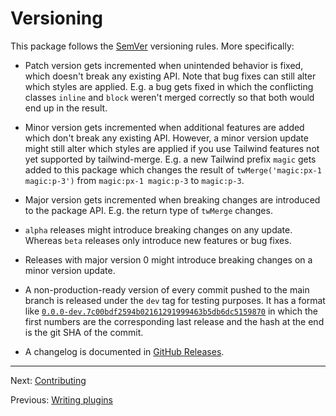 # Versioning

This package follows the [SemVer](https://semver.org) versioning rules. More specifically:

-   Patch version gets incremented when unintended behavior is fixed, which doesn't break any existing API. Note that bug fixes can still alter which styles are applied. E.g. a bug gets fixed in which the conflicting classes `inline` and `block` weren't merged correctly so that both would end up in the result.

-   Minor version gets incremented when additional features are added which don't break any existing API. However, a minor version update might still alter which styles are applied if you use Tailwind features not yet supported by tailwind-merge. E.g. a new Tailwind prefix `magic` gets added to this package which changes the result of `twMerge('magic:px-1 magic:p-3')` from `magic:px-1 magic:p-3` to `magic:p-3`.

-   Major version gets incremented when breaking changes are introduced to the package API. E.g. the return type of `twMerge` changes.

-   `alpha` releases might introduce breaking changes on any update. Whereas `beta` releases only introduce new features or bug fixes.

-   Releases with major version 0 might introduce breaking changes on a minor version update.

-   A non-production-ready version of every commit pushed to the main branch is released under the `dev` tag for testing purposes. It has a format like [`0.0.0-dev.7c00bdf2594b02161291999463b5db6dc5159870`](https://www.npmjs.com/package/tailwind-merge/v/0.0.0-dev.7c00bdf2594b02161291999463b5db6dc5159870) in which the first numbers are the corresponding last release and the hash at the end is the git SHA of the commit.

-   A changelog is documented in [GitHub Releases](https://github.com/dcastil/tailwind-merge/releases).

---

Next: [Contributing](./contributing.md)

Previous: [Writing plugins](./writing-plugins.md)
